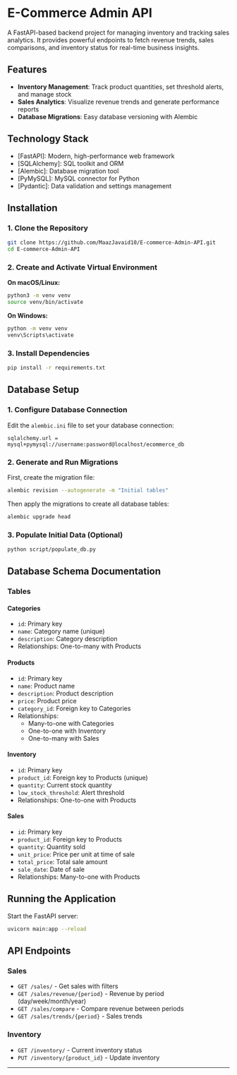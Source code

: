 # E-Commerce Admin API

A FastAPI-based backend project for managing inventory and tracking sales analytics. It provides powerful endpoints to fetch revenue trends, sales comparisons, and inventory status for real-time business insights.


## Features

- **Inventory Management**: Track product quantities, set threshold alerts, and manage stock
- **Sales Analytics**: Visualize revenue trends and generate performance reports
- **Database Migrations**: Easy database versioning with Alembic

## Technology Stack

- [FastAPI]: Modern, high-performance web framework
- [SQLAlchemy]: SQL toolkit and ORM
- [Alembic]: Database migration tool
- [PyMySQL]: MySQL connector for Python
- [Pydantic]: Data validation and settings management

## Installation

### 1. Clone the Repository
```bash
git clone https://github.com/MaazJavaid10/E-commerce-Admin-API.git
cd E-commerce-Admin-API
```

### 2. Create and Activate Virtual Environment
**On macOS/Linux:**
```bash
python3 -m venv venv
source venv/bin/activate
```

**On Windows:**
```bash
python -m venv venv
venv\Scripts\activate
```

### 3. Install Dependencies
```bash
pip install -r requirements.txt
```

## Database Setup

### 1. Configure Database Connection
Edit the `alembic.ini` file to set your database connection:
```
sqlalchemy.url = mysql+pymysql://username:password@localhost/ecommerce_db
```

### 2. Generate and Run Migrations
First, create the migration file:
```bash
alembic revision --autogenerate -m "Initial tables"
```

Then apply the migrations to create all database tables:
```bash
alembic upgrade head
```

### 3. Populate Initial Data (Optional)
```bash
python script/populate_db.py
```

## Database Schema Documentation

### Tables

#### Categories
- `id`: Primary key
- `name`: Category name (unique)
- `description`: Category description
- Relationships: One-to-many with Products

#### Products
- `id`: Primary key
- `name`: Product name
- `description`: Product description
- `price`: Product price
- `category_id`: Foreign key to Categories
- Relationships: 
  - Many-to-one with Categories
  - One-to-one with Inventory
  - One-to-many with Sales

#### Inventory
- `id`: Primary key
- `product_id`: Foreign key to Products (unique)
- `quantity`: Current stock quantity
- `low_stock_threshold`: Alert threshold
- Relationships: One-to-one with Products

#### Sales
- `id`: Primary key
- `product_id`: Foreign key to Products
- `quantity`: Quantity sold
- `unit_price`: Price per unit at time of sale
- `total_price`: Total sale amount
- `sale_date`: Date of sale
- Relationships: Many-to-one with Products


## Running the Application

Start the FastAPI server:
```bash
uvicorn main:app --reload
```

## API Endpoints

### Sales
- `GET /sales/` - Get sales with filters
- `GET /sales/revenue/{period}` - Revenue by period (day/week/month/year)
- `GET /sales/compare` - Compare revenue between periods
- `GET /sales/trends/{period}` - Sales trends

### Inventory
- `GET /inventory/` - Current inventory status
- `PUT /inventory/{product_id}` - Update inventory


---
